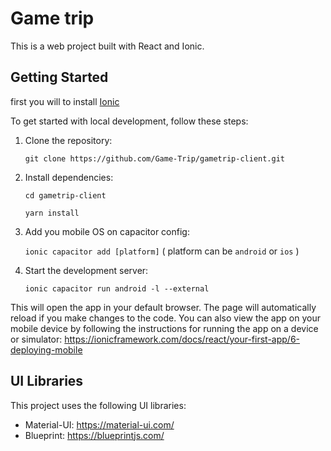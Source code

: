 # Game trip

This is a web project built with React and Ionic.

## Getting Started
first you will to install [Ionic](https://ionicframework.com/docs/intro/cli)

To get started with local development, follow these steps:

1. Clone the repository:

   `git clone https://github.com/Game-Trip/gametrip-client.git`

2. Install dependencies:

   `cd gametrip-client`

   `yarn install`

3. Add you mobile OS on capacitor config:

   `ionic capacitor add [platform]`
   ( platform can be `android` or `ios` )

4. Start the development server:

   `ionic capacitor run android -l --external`

This will open the app in your default browser. The page will automatically reload if you make changes to the code. You can also view the app on your mobile device by following the instructions for running the app on a device or simulator: https://ionicframework.com/docs/react/your-first-app/6-deploying-mobile

## UI Libraries

This project uses the following UI libraries:

- Material-UI: https://material-ui.com/
- Blueprint: https://blueprintjs.com/
